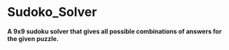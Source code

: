 # Sudoko_Solver
**A 9x9 sudoku solver that gives all possible combinations of answers for the given puzzle.**
